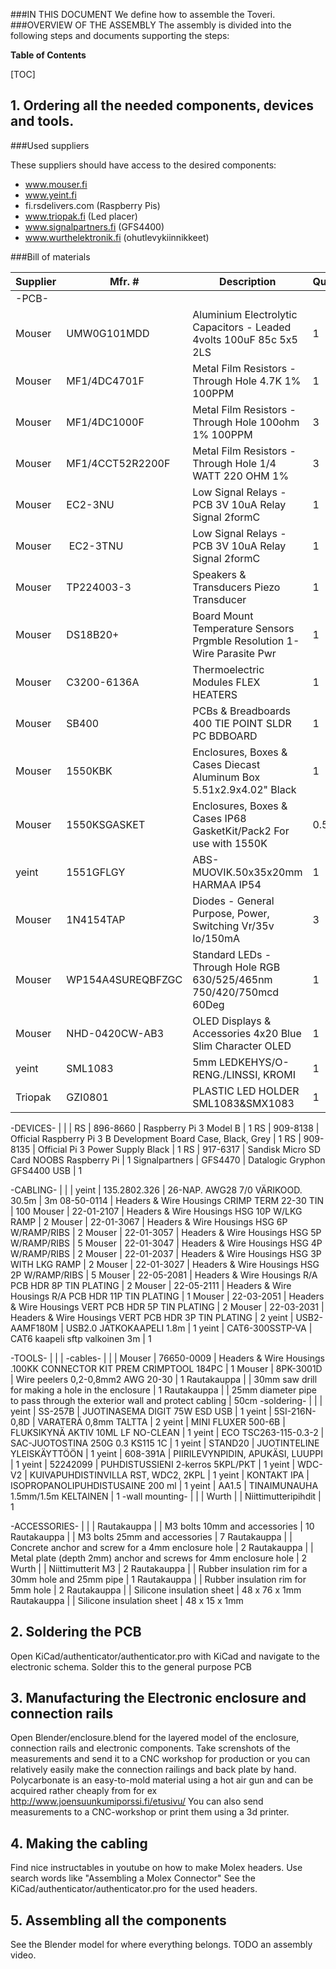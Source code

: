 ###IN THIS DOCUMENT
We define how to assemble the Toveri.
###OVERVIEW OF THE ASSEMBLY
The assembly is divided into the following steps and documents supporting the steps:

**Table of Contents**

[TOC]

## 1. Ordering all the needed components, devices and tools.

###Used suppliers

These suppliers should have access to the desired components:

- www.mouser.fi
- www.yeint.fi
- fi.rsdelivers.com      (Raspberry Pis)
- www.triopak.fi         (Led placer)
- www.signalpartners.fi  (GFS4400)
- www.wurthelektronik.fi (ohutlevykiinnikkeet)

###Bill of materials

Supplier | Mfr. # | Description | Quantity
---------|--------|---------------|------------
-PCB- | | |
Mouser | UMW0G101MDD | Aluminium Electrolytic Capacitors - Leaded 4volts 100uF 85c 5x5 2LS | 1
Mouser | MF1/4DC4701F | Metal Film Resistors - Through Hole 4.7K 1% 100PPM | 1
Mouser | MF1/4DC1000F | Metal Film Resistors - Through Hole 100ohm 1% 100PPM | 3
Mouser | MF1/4CCT52R2200F | Metal Film Resistors - Through Hole 1/4 WATT 220 OHM 1% | 3
Mouser | EC2-3NU | Low Signal Relays - PCB 3V 10uA Relay Signal 2formC | 1
Mouser | EC2-3TNU | Low Signal Relays - PCB 3V 10uA Relay Signal 2formC | 1
Mouser | TP224003-3 | Speakers & Transducers Piezo Transducer | 1
Mouser | DS18B20+ | Board Mount Temperature Sensors Prgmble Resolution 1-Wire Parasite Pwr | 1
Mouser | C3200-6136A | Thermoelectric Modules FLEX HEATERS | 1
Mouser | SB400 | PCBs & Breadboards 400 TIE POINT SLDR PC BDBOARD | 1
Mouser | 1550KBK | Enclosures, Boxes & Cases Diecast Aluminum Box 5.51x2.9x4.02" Black | 1
Mouser | 1550KSGASKET | Enclosures, Boxes & Cases IP68 GasketKit/Pack2 For use with 1550K | 0.5
yeint | 1551GFLGY | ABS-MUOVIK.50x35x20mm HARMAA IP54 | 1
Mouser | 1N4154TAP | Diodes - General Purpose, Power, Switching Vr/35v Io/150mA | 3
Mouser | WP154A4SUREQBFZGC | Standard LEDs - Through Hole RGB 630/525/465nm 750/420/750mcd 60Deg | 1
Mouser | NHD-0420CW-AB3 | OLED Displays & Accessories 4x20 Blue Slim Character OLED | 1
yeint  | SML1083 | 5mm LEDKEHYS/O-RENG./LINSSI, KROMI | 1
Triopak | GZI0801 | PLASTIC LED HOLDER SML1083&SMX1083 | 1

-DEVICES- | | |
RS | 896-8660 | Raspberry Pi 3 Model B | 1
RS | 909-8138 | Official Raspberry Pi 3 B Development Board Case, Black, Grey | 1
RS | 909-8135 | Official Pi 3 Power Supply Black | 1
RS | 917-6317 | Sandisk Micro SD Card NOOBS Raspberry Pi | 1
Signalpartners | GFS4470 | Datalogic Gryphon GFS4400 USB | 1

-CABLING- | | |
yeint | 135.2802.326 | 26-NAP. AWG28 7/0 VÄRIKOOD. 30.5m | 3m
08-50-0114 | Headers & Wire Housings CRIMP TERM 22-30 TIN | 100
Mouser | 22-01-2107 | Headers & Wire Housings HSG 10P W/LKG RAMP | 2
Mouser | 22-01-3067 | Headers & Wire Housings HSG 6P W/RAMP/RIBS | 2
Mouser | 22-01-3057 | Headers & Wire Housings HSG 5P W/RAMP/RIBS | 5
Mouser | 22-01-3047 | Headers & Wire Housings HSG 4P W/RAMP/RIBS | 2
Mouser | 22-01-2037 | Headers & Wire Housings HSG 3P WITH LKG RAMP | 2
Mouser | 22-01-3027 | Headers & Wire Housings HSG 2P W/RAMP/RIBS | 5
Mouser | 22-05-2081 | Headers & Wire Housings R/A PCB HDR 8P TIN PLATING | 2
Mouser | 22-05-2111 | Headers & Wire Housings R/A PCB HDR 11P TIN PLATING | 1
Mouser | 22-03-2051 | Headers & Wire Housings VERT PCB HDR 5P TIN PLATING | 2
Mouser | 22-03-2031 | Headers & Wire Housings VERT PCB HDR 3P TIN PLATING | 2
yeint | USB2-AAMF180M | USB2.0 JATKOKAAPELI 1.8m | 1
yeint | CAT6-300SSTP-VA | CAT6 kaapeli sftp valkoinen 3m | 1

-TOOLS- | | |
-cables- | | |
Mouser | 76650-0009 | Headers & Wire Housings .100KK CONNECTOR KIT PREM CRIMPTOOL 184PC  | 1
Mouser | 8PK-3001D | Wire peelers 0,2-0,8mm2 AWG 20-30 | 1
Rautakauppa | | 30mm saw drill for making a hole in the enclosure | 1
Rautakauppa | | 25mm diameter pipe to pass through the exterior wall and protect cabling | 50cm
-soldering-  | | |
yeint | SS-257B | JUOTINASEMA DIGIT 75W ESD USB | 1
yeint | 5SI-216N-0,8D | VARATERÄ 0,8mm TALTTA | 2
yeint | MINI FLUXER 500-6B | FLUKSIKYNÄ AKTIV 10ML LF NO-CLEAN | 1
yeint | ECO TSC263-115-0.3-2 | SAC-JUOTOSTINA 250G 0.3 KS115 1C | 1
yeint | STAND20 | JUOTINTELINE YLEISKÄYTTÖÖN | 1
yeint | 608-391A | PIIRILEVYNPIDIN, APUKÄSI, LUUPPI | 1
yeint | 52242099 | PUHDISTUSSIENI 2-kerros 5KPL/PKT | 1
yeint | WDC-V2 | KUIVAPUHDISTINVILLA RST, WDC2, 2KPL | 1
yeint | KONTAKT IPA | ISOPROPANOLIPUHDISTUSAINE 200 ml | 1
yeint | AA1.5 |	TINAIMUNAUHA 1.5mm/1.5m KELTAINEN | 1
-wall mounting- | | |
Wurth | | Niittimutteripihdit | 1

-ACCESSORIES- | | |
Rautakauppa | | M3 bolts 10mm and accessories | 10
Rautakauppa | | M3 bolts 25mm and accessories | 7
Rautakauppa | | Concrete anchor and screw for a 4mm enclosure hole  | 2
Rautakauppa | | Metal plate (depth 2mm) anchor and screws for 4mm enclosure hole | 2
Wurth | | Niittimutterit M3 | 2
Rautakauppa | | Rubber insulation rim for a 30mm hole and 25mm pipe | 1
Rautakauppa | | Rubber insulation rim for 5mm hole | 2
Rautakauppa | | Silicone insulation sheet | 48 x 76 x 1mm
Rautakauppa | | Silicone insulation sheet | 48 x 15 x 1mm

## 2. Soldering the PCB
Open KiCad/authenticator/authenticator.pro with KiCad and navigate to the electronic schema. Solder this to the general purpose PCB

## 3. Manufacturing the Electronic enclosure and connection rails
Open Blender/enclosure.blend for the layered model of the enclosure, connection rails and electronic components. Take screnshots of the measurements and send it to a CNC workshop for production or you can relatively easily make the connection railings and back plate by hand. Polycarbonate is an easy-to-mold material using a hot air gun and can be acquired rather cheaply from for ex http://www.joensuunkumiporssi.fi/etusivu/
You can also send measurements to a CNC-workshop or print them using a 3d printer.

## 4. Making the cabling
Find nice instructables in youtube on how to make Molex headers. Use search words like "Assembling a Molex Connector"
See the KiCad/authenticator/authenticator.pro for the used headers.

## 5. Assembling all the components
See the Blender model for where everything belongs.
TODO an assembly video.
